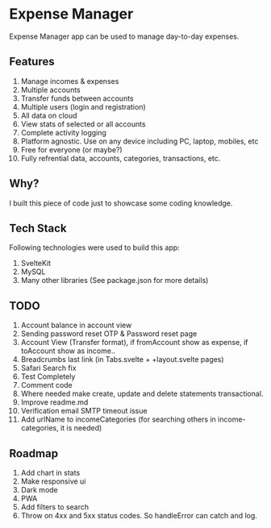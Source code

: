 # Expense Manager

Expense Manager app can be used to manage day-to-day expenses.

## Features

1. Manage incomes & expenses
2. Multiple accounts
3. Transfer funds between accounts
4. Multiple users (login and registration)
5. All data on cloud
6. View stats of selected or all accounts
7. Complete activity logging
8. Platform agnostic. Use on any device including PC, laptop, mobiles, etc
9. Free for everyone (or maybe?)
10. Fully refrential data, accounts, categories, transactions, etc.

## Why?

I built this piece of code just to showcase some coding knowledge.

## Tech Stack

Following technologies were used to build this app:

1. SvelteKit
2. MySQL
3. Many other libraries (See package.json for more details)

## TODO

1. Account balance in account view
2. Sending password reset OTP & Password reset page
3. Account View (Transfer format), if fromAccount show as expense, if toAccount show as income..
4. Breadcrumbs last link (in Tabs.svelte + +layout.svelte pages)
5. Safari Search fix
6. Test Completely
7. Comment code
8. Where needed make create, update and delete statements transactional.
9. Improve readme.md
10. Verification email SMTP timeout issue
10. Add urlName to incomeCategories (for searching others in income-categories, it is needed)

## Roadmap

1. Add chart in stats
2. Make responsive ui
3. Dark mode
4. PWA
5. Add filters to search
6. Throw on 4xx and 5xx status codes. So handleError can catch and log.